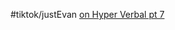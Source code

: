 #tiktok/justEvan  [on Hyper Verbal pt 7](https://www.tiktok.com/@evan.just.ev4n/video/6914739789996592389)